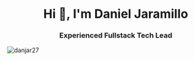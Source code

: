 <h1 align="center">Hi 👋, I'm Daniel Jaramillo</h1>
<h3 align="center">Experienced Fullstack Tech Lead</h3>

<img src="https://komarev.com/ghpvc/?username=danjar27&label=Profile%20views&color=0e75b6&style=flat" alt="danjar27" />
